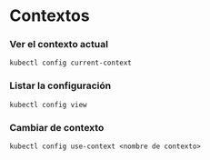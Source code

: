 # Contextos

### Ver el contexto actual

```
kubectl config current-context
```

### Listar la configuración

```
kubectl config view
```

### Cambiar de contexto

```
kubectl config use-context <nombre de contexto>
```

